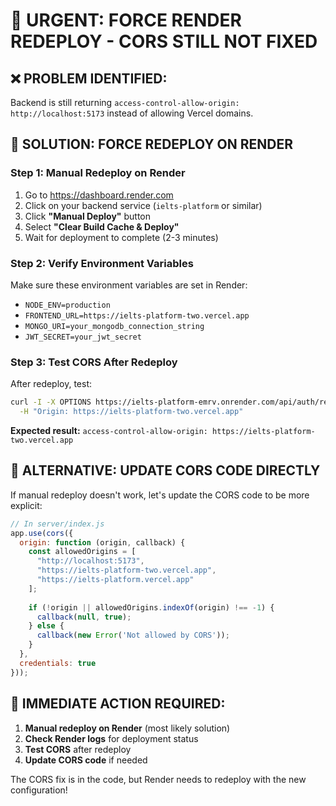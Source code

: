 # 🚨 URGENT: FORCE RENDER REDEPLOY - CORS STILL NOT FIXED

## ❌ **PROBLEM IDENTIFIED:**
Backend is still returning `access-control-allow-origin: http://localhost:5173` instead of allowing Vercel domains.

## 🔧 **SOLUTION: FORCE REDEPLOY ON RENDER**

### **Step 1: Manual Redeploy on Render**
1. Go to https://dashboard.render.com
2. Click on your backend service (`ielts-platform` or similar)
3. Click **"Manual Deploy"** button
4. Select **"Clear Build Cache & Deploy"**
5. Wait for deployment to complete (2-3 minutes)

### **Step 2: Verify Environment Variables**
Make sure these environment variables are set in Render:
- `NODE_ENV=production`
- `FRONTEND_URL=https://ielts-platform-two.vercel.app`
- `MONGO_URI=your_mongodb_connection_string`
- `JWT_SECRET=your_jwt_secret`

### **Step 3: Test CORS After Redeploy**
After redeploy, test:
```bash
curl -I -X OPTIONS https://ielts-platform-emrv.onrender.com/api/auth/register \
  -H "Origin: https://ielts-platform-two.vercel.app"
```

**Expected result:** `access-control-allow-origin: https://ielts-platform-two.vercel.app`

## 🎯 **ALTERNATIVE: UPDATE CORS CODE DIRECTLY**

If manual redeploy doesn't work, let's update the CORS code to be more explicit:

```javascript
// In server/index.js
app.use(cors({ 
  origin: function (origin, callback) {
    const allowedOrigins = [
      "http://localhost:5173",
      "https://ielts-platform-two.vercel.app",
      "https://ielts-platform.vercel.app"
    ];
    
    if (!origin || allowedOrigins.indexOf(origin) !== -1) {
      callback(null, true);
    } else {
      callback(new Error('Not allowed by CORS'));
    }
  },
  credentials: true 
}));
```

## 🚀 **IMMEDIATE ACTION REQUIRED:**
1. **Manual redeploy on Render** (most likely solution)
2. **Check Render logs** for deployment status
3. **Test CORS** after redeploy
4. **Update CORS code** if needed

The CORS fix is in the code, but Render needs to redeploy with the new configuration!
